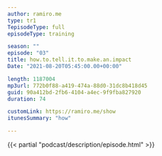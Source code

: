 ```yaml
---
author: ramiro.me
type: tr1
TepisodeType: full
episodeType: training

season: ""
episode: "03"
title: how.to.tell.it.to.make.an.impact
Date: "2021-08-20T05:45:00.00+00:00"

length: 1187004
mp3url: 772b0f88-a419-474a-88d0-31dc8b418d45
guid: 90a412bd-2fb6-4104-a4ec-9f9fba827920
duration: 74

customLink: https://ramiro.me/show
itunesSummary: "how"

---
```

{{< partial "podcast/description/episode.html" >}}
